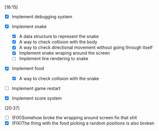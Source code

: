 [16:15]
- [x] Implement debugging system

- [x] Implement snake 
    - [x] A data structure to represent the snake
    - [x] A way to check collision with the body
    - [x] A way to check directional movement without going through itself
    - [x] Implement snake wraping around the screen
    - [ ] Implement line rendering to snake

- [x] Implement food
    - [x] A way to check collision with the snake

- [ ] Implement game restart
- [x] Implement score system

[20:37]
- [ ] (FIX)Somehow broke the wrapping around screen fix 
      that shit
- [x] (FIX)The thing with the food picking a random
      positions is also broken
